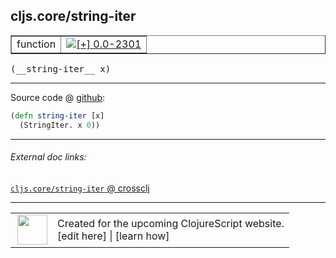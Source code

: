 ## cljs.core/string-iter



 <table border="1">
<tr>
<td>function</td>
<td><a href="https://github.com/cljsinfo/cljs-api-docs/tree/0.0-2301"><img valign="middle" alt="[+] 0.0-2301" title="Added in 0.0-2301" src="https://img.shields.io/badge/+-0.0--2301-lightgrey.svg"></a> </td>
</tr>
</table>


 <samp>
(__string-iter__ x)<br>
</samp>

---







Source code @ [github](https://github.com/clojure/clojurescript/blob/r2657/src/cljs/cljs/core.cljs#L3003-L3004):

```clj
(defn string-iter [x]
  (StringIter. x 0))
```

<!--
Repo - tag - source tree - lines:

 <pre>
clojurescript @ r2657
└── src
    └── cljs
        └── cljs
            └── <ins>[core.cljs:3003-3004](https://github.com/clojure/clojurescript/blob/r2657/src/cljs/cljs/core.cljs#L3003-L3004)</ins>
</pre>

-->

---



###### External doc links:

[`cljs.core/string-iter` @ crossclj](http://crossclj.info/fun/cljs.core.cljs/string-iter.html)<br>

---

 <table>
<tr><td>
<img valign="middle" align="right" width="48px" src="http://i.imgur.com/Hi20huC.png">
</td><td>
Created for the upcoming ClojureScript website.<br>
[edit here] | [learn how]
</td></tr></table>

[edit here]:https://github.com/cljsinfo/cljs-api-docs/blob/master/cljsdoc/cljs.core_string-iter.cljsdoc
[learn how]:https://github.com/cljsinfo/cljs-api-docs/wiki/cljsdoc-files

<!--

This information was too distracting to show to readers, but I'll leave it
commented here since it is helpful to:

- pretty-print the data used to generate this document
- and show how to retrieve that data



The API data for this symbol:

```clj
{:ns "cljs.core",
 :name "string-iter",
 :type "function",
 :signature ["[x]"],
 :source {:code "(defn string-iter [x]\n  (StringIter. x 0))",
          :title "Source code",
          :repo "clojurescript",
          :tag "r2657",
          :filename "src/cljs/cljs/core.cljs",
          :lines [3003 3004]},
 :full-name "cljs.core/string-iter",
 :full-name-encode "cljs.core_string-iter",
 :history [["+" "0.0-2301"]]}

```

Retrieve the API data for this symbol:

```clj
;; from Clojure REPL
(require '[clojure.edn :as edn])
(-> (slurp "https://raw.githubusercontent.com/cljsinfo/cljs-api-docs/catalog/cljs-api.edn")
    (edn/read-string)
    (get-in [:symbols "cljs.core/string-iter"]))
```

-->
